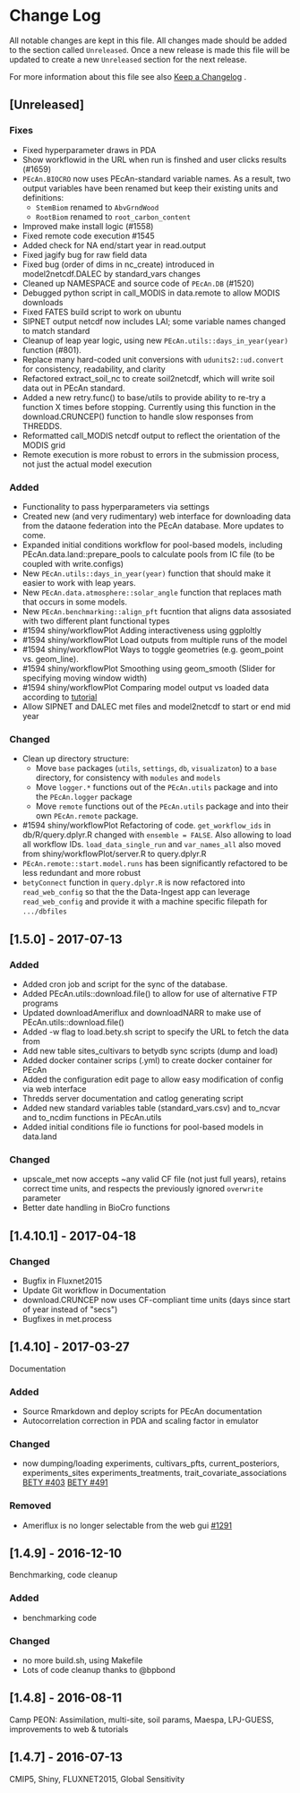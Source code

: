# Change Log
All notable changes are kept in this file. All changes made should be added to the section called
`Unreleased`. Once a new release is made this file will be updated to create a new `Unreleased`
section for the next release.

For more information about this file see also [Keep a Changelog](http://keepachangelog.com/) .

## [Unreleased]

### Fixes
- Fixed hyperparameter draws in PDA
- Show workflowid in the URL when run is finshed and user clicks results (#1659)
- `PEcAn.BIOCRO` now uses PEcAn-standard variable names. As a result, two output variables have been renamed but keep their existing units and definitions:
	- `StemBiom` renamed to `AbvGrndWood`
	- `RootBiom` renamed to `root_carbon_content`
- Improved make install logic (#1558)
- Fixed remote code execution #1545
- Added check for NA end/start year in read.output
- Fixed jagify bug for raw field data
- Fixed bug (order of dims in nc_create) introduced in model2netcdf.DALEC by standard_vars changes
- Cleaned up NAMESPACE and source code of `PEcAn.DB` (#1520)
- Debugged python script in call_MODIS in data.remote to allow MODIS downloads
- Fixed FATES build script to work on ubuntu
- SIPNET output netcdf now includes LAI; some variable names changed to match standard
- Cleanup of leap year logic, using new `PEcAn.utils::days_in_year(year)` function (#801).
- Replace many hard-coded unit conversions with `udunits2::ud.convert` for consistency, readability, and clarity
- Refactored extract_soil_nc to create soil2netcdf, which will write soil data out in PEcAn standard.
- Added a new retry.func() to base/utils to provide ability to re-try a function X times before stopping.  Currently using this function in the download.CRUNCEP() function to handle slow responses from THREDDS.
- Reformatted call_MODIS netcdf output to reflect the orientation of the MODIS grid
- Remote execution is more robust to errors in the submission process, not just the actual model execution

### Added
- Functionality to pass hyperparameters via settings
- Created new (and very rudimentary) web interface for downloading data from the dataone federation into the PEcAn database. More updates to come.
- Expanded initial conditions workflow for pool-based models, including PEcAn.data.land::prepare_pools to calculate pools from IC file (to be coupled with write.configs)
- New `PEcAn.utils::days_in_year(year)` function that should make it easier to work with leap years.
- New `PEcAn.data.atmosphere::solar_angle` function that replaces math that occurs in some models.
- New `PEcAn.benchmarking::align_pft` fucntion that aligns data assosiated with two different plant functional types
- #1594 shiny/workflowPlot Adding interactiveness using ggploltly
- #1594 shiny/workflowPlot Load outputs from multiple runs of the model
- #1594 shiny/workflowPlot Ways to toggle geometries (e.g. geom_point vs. geom_line).
- #1594 shiny/workflowPlot Smoothing using geom_smooth (Slider for specifying moving window width)
- #1594 shiny/workflowPlot Comparing model output vs loaded data according to [tutorial](https://github.com/PecanProject/pecan/blob/develop/documentation/tutorials/AnalyzeOutput/modelVSdata.Rmd) 
- Allow SIPNET and DALEC met files and model2netcdf to start or end mid year

### Changed
- Clean up directory structure:
    * Move `base` packages (`utils`, `settings`, `db`, `visualizaton`) to a `base` directory, for consistency with `modules` and `models`
    * Move `logger.*` functions out of the `PEcAn.utils` package and into the `PEcAn.logger` package
    * Move `remote` functions out of the `PEcAn.utils` package and into their own `PEcAn.remote` package.
- #1594 shiny/workflowPlot Refactoring of code. `get_workflow_ids` in db/R/query.dplyr.R changed with `ensemble = FALSE`. Also allowing to load all workflow IDs. `load_data_single_run` and `var_names_all` also moved from shiny/workflowPlot/server.R to query.dplyr.R
- `PEcAn.remote::start.model.runs` has been significantly refactored to be less redundant and more robust
- `betyConnect` function in `query.dplyr.R` is now refactored into `read_web_config` so that the the Data-Ingest app can leverage `read_web_config` and provide it with a machine specific filepath for `.../dbfiles`



## [1.5.0] - 2017-07-13
### Added
- Added cron job and script for the sync of the database.
- Added PEcAn.utils::download.file() to allow for use of alternative FTP programs
- Updated downloadAmeriflux and downloadNARR to make use of PEcAn.utils::download.file()
- Added -w flag to load.bety.sh script to specify the URL to fetch the data from
- Add new table sites_cultivars to betydb sync scripts (dump and load)
- Added docker container scrips (.yml) to create docker container for PEcAn
- Added the configuration edit page to allow easy modification of config via web interface
- Thredds server documentation and catlog generating script
- Added new standard variables table (standard_vars.csv) and to_ncvar and to_ncdim functions in PEcAn.utils
- Added initial conditions file io functions for pool-based models in data.land

### Changed
- upscale_met now accepts ~any valid CF file (not just full years), retains correct time units, and respects the previously ignored `overwrite` parameter
- Better date handling in BioCro functions

## [1.4.10.1] - 2017-04-18

### Changed
- Bugfix in Fluxnet2015
- Update Git workflow in Documentation
- download.CRUNCEP now uses CF-compliant time units (days since start of year instead of "secs")
- Bugfixes in met.process


## [1.4.10] - 2017-03-27
Documentation

### Added
- Source Rmarkdown and deploy scripts for PEcAn documentation
- Autocorrelation correction in PDA and scaling factor in emulator

### Changed
- now dumping/loading experiments, cultivars_pfts, current_posteriors, experiments_sites experiments_treatments, trait_covariate_associations [BETY #403](https://github.com/PecanProject/bety/issues/403) [BETY #491](https://github.com/PecanProject/bety/issues/491)

### Removed
- Ameriflux is no longer selectable from the web gui [#1291](https://github.com/PecanProject/pecan/issues/1291)

## [1.4.9] - 2016-12-10
Benchmarking, code cleanup

### Added
- benchmarking code

### Changed
- no more build.sh, using Makefile
- Lots of code cleanup thanks to @bpbond

## [1.4.8] - 2016-08-11
Camp PEON: Assimilation, multi-site, soil params, Maespa, LPJ-GUESS, improvements to web & tutorials

## [1.4.7] - 2016-07-13
CMIP5, Shiny, FLUXNET2015, Global Sensitivity
